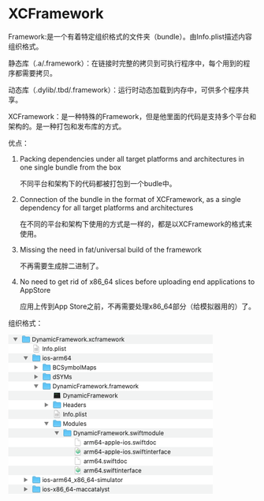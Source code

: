 # XCFramework

Framework:是一个有着特定组织格式的文件夹（bundle）。由Info.plist描述内容组织格式。

静态库（.a/.framework）：在链接时完整的拷贝到可执行程序中，每个用到的程序都需要拷贝。

动态库（.dylib/.tbd/.framework）：运行时动态加载到内存中，可供多个程序共享。



XCFramework：是一种特殊的Framework，但是他里面的代码是支持多个平台和架构的。是一种打包和发布库的方式。



优点：

1.  Packing dependencies under all target platforms and architectures in one single bundle from the box

    不同平台和架构下的代码都被打包到一个budle中。
2.  Connection of the bundle in the format of XCFramework, as a single dependency for all target platforms and architectures

    在不同的平台和架构下使用的方式是一样的，都是以XCFramework的格式来使用。
3.  Missing the need in fat/universal build of the framework

    不再需要生成胖二进制了。
4.  No need to get rid of x86\_64 slices before uploading end applications to AppStore

    应用上传到App Store之前，不再需要处理x86\_64部分（给模拟器用的）了。



组织格式：

![](<../.gitbook/assets/image (6) (1).png>)

